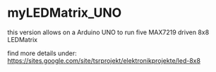 # myLEDMatrix_UNO
this version allows on a Arduino UNO to run five MAX7219 driven 8x8 LEDMatrix

find more details under: https://sites.google.com/site/tsrprojekt/elektronikprojekte/led-8x8